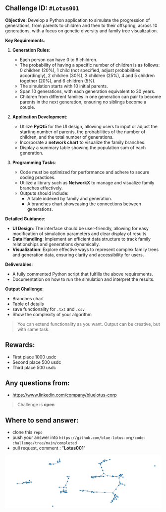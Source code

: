 ## Challenge ID: `#Lotus001`
**Objective**: Develop a Python application to simulate the progression of generations, from parents to children and then to their offspring, across 10 generations, with a focus on genetic diversity and family tree visualization.

**Key Requirements**:

1. **Generation Rules**:
    - Each person can have 0 to 6 children.
    - The probability of having a specific number of children is as follows: 0 children (20%), 1 child (not specified, adjust probabilities accordingly), 2 children (30%), 3 children (25%), 4 and 5 children together (20%), and 6 children (5%).
    - The simulation starts with 10 initial parents.
    - Span 10 generations, with each generation equivalent to 30 years.
    - Children from different families in one generation can pair to become parents in the next generation, ensuring no siblings become a couple.

2. **Application Development**:
    - Utilize **PyQt5** for the UI design, allowing users to input or adjust the starting number of parents, the probabilities of the number of children, and the total number of generations.
    - Incorporate a **network chart** to visualize the family branches.
    - Display a summary table showing the population sum of each generation.

3. **Programming Tasks**:
    - Code must be optimized for performance and adhere to secure coding practices.
    - Utilize a library such as **NetworkX** to manage and visualize family branches effectively.
    - Outputs should include:
        - A table indexed by family and generation.
        - A branches chart showcasing the connections between generations.

**Detailed Guidance**:
- **UI Design**: The interface should be user-friendly, allowing for easy modification of simulation parameters and clear display of results.
- **Data Handling**: Implement an efficient data structure to track family relationships and generations dynamically.
- **Visualization**: Explore effective ways to represent complex family trees and generation data, ensuring clarity and accessibility for users.

**Deliverables**:
- A fully commented Python script that fulfills the above requirements.
- Documentation on how to run the simulation and interpret the results.

**Output Challenge**:
- Branches chart
- Table of details
- save functionality for `.txt` and `.csv`
- Show the complexity of your algorithm

> You can extend functionality as you want. Output can be creative, but with same task.

## Rewards:
- First place 1000 usdc
- Second place 500 usdc
- Third place 500 usdc

## Any questions from:
- https://www.linkedin.com/company/bluelotus-corp

> Challenge is **open**

## Where to send answer:
- clone this `repo`
- push your answer into `https://github.com/blue-lotus-org/code-challenge/tree/main/completed`
- pull request, comment : "**Lotus001**"

![example branches](https://github.com/blue-lotus-org/code-challenge/blob/challenge/src/branch.png)
